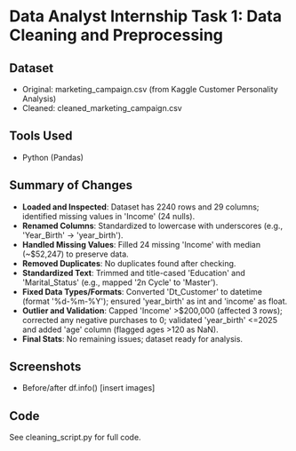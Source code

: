 # Data Analyst Internship Task 1: Data Cleaning and Preprocessing

## Dataset
- Original: marketing_campaign.csv (from Kaggle Customer Personality Analysis)
- Cleaned: cleaned_marketing_campaign.csv

## Tools Used
- Python (Pandas)

## Summary of Changes
- **Loaded and Inspected**: Dataset has 2240 rows and 29 columns; identified missing values in 'Income' (24 nulls).
- **Renamed Columns**: Standardized to lowercase with underscores (e.g., 'Year_Birth' -> 'year_birth').
- **Handled Missing Values**: Filled 24 missing 'Income' with median (~$52,247) to preserve data.
- **Removed Duplicates**: No duplicates found after checking.
- **Standardized Text**: Trimmed and title-cased 'Education' and 'Marital_Status' (e.g., mapped '2n Cycle' to 'Master').
- **Fixed Data Types/Formats**: Converted 'Dt_Customer' to datetime (format '%d-%m-%Y'); ensured 'year_birth' as int and 'income' as float.
- **Outlier and Validation**: Capped 'Income' >$200,000 (affected 3 rows); corrected any negative purchases to 0; validated 'year_birth' <=2025 and added 'age' column (flagged ages >120 as NaN).
- **Final Stats**: No remaining issues; dataset ready for analysis.

## Screenshots
- Before/after df.info() [insert images]

## Code
See cleaning_script.py for full code.
